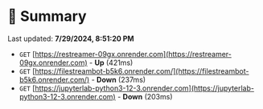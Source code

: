 # 📖 Summary
Last updated: **7/29/2024, 8:51:20 PM**

- `GET` [https://restreamer-09gx.onrender.com](https://restreamer-09gx.onrender.com) - **Up** (421ms)
- `GET` [https://filestreambot-b5k6.onrender.com/](https://filestreambot-b5k6.onrender.com/) - **Down** (237ms)
- `GET` [https://jupyterlab-python3-12-3.onrender.com](https://jupyterlab-python3-12-3.onrender.com) - **Down** (203ms)
